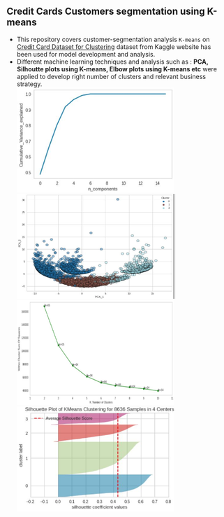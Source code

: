 ## **Credit Cards Customers segmentation using K-means**

- This repository covers customer-segmentation analysis `K-means` on [Credit Card Dataset for Clustering](https://www.kaggle.com/datasets/arjunbhasin2013/ccdata.html) dataset from Kaggle website has been used for model development and analysis.
- Different machine learning techniques and analysis such as : **PCA, Silhoutte plots using K-means, Elbow plots using K-means etc** were applied to develop right number of clusters and relevant business strategy.<br>
  <img src='./snippets/01.JPG' width='360' height='240' title='PCA Plot'> <img src='./snippets/04.JPG' width='360' height='240' title='Cluster Plot'> <br>
  <img src='./snippets/02.JPG' width='360' height='240' title='Elbow Plot'> <img src='./snippets/03.JPG' width='360' height='240' title='Silhoutte Plot'>
